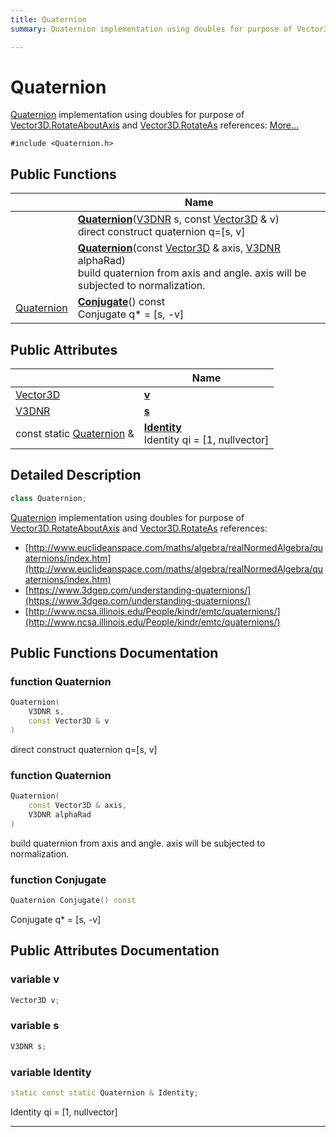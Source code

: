 ```yaml
---
title: Quaternion
summary: Quaternion implementation using doubles for purpose of Vector3D.RotateAboutAxis and Vector3D.RotateAs references:  

---
```


# Quaternion




[Quaternion]() implementation using doubles for purpose of [Vector3D.RotateAboutAxis](https://github.com/devel0/iot-sci/tree/main/data/api/Classes/class_vector3_d.md#function-rotateaboutaxis) and [Vector3D.RotateAs](https://github.com/devel0/iot-sci/tree/main/data/api/Classes/class_vector3_d.md#function-rotateas) references:  [More...](#detailed-description)


`#include <Quaternion.h>`















## Public Functions

|                | Name           |
| -------------- | -------------- |
|  | **[Quaternion](https://github.com/devel0/iot-sci/tree/main/data/api/Classes/class_quaternion.md#function-quaternion)**([V3DNR](https://github.com/devel0/iot-sci/tree/main/data/api/Files/_vector3_d_8h.md#define-v3dnr) s, const [Vector3D](https://github.com/devel0/iot-sci/tree/main/data/api/Classes/class_vector3_d.md) & v) <br>direct construct quaternion q=[s, v]  |
|  | **[Quaternion](https://github.com/devel0/iot-sci/tree/main/data/api/Classes/class_quaternion.md#function-quaternion)**(const [Vector3D](https://github.com/devel0/iot-sci/tree/main/data/api/Classes/class_vector3_d.md) & axis, [V3DNR](https://github.com/devel0/iot-sci/tree/main/data/api/Files/_vector3_d_8h.md#define-v3dnr) alphaRad) <br>build quaternion from axis and angle. axis will be subjected to normalization.  |
| [Quaternion](https://github.com/devel0/iot-sci/tree/main/data/api/Classes/class_quaternion.md) | **[Conjugate](https://github.com/devel0/iot-sci/tree/main/data/api/Classes/class_quaternion.md#function-conjugate)**() const <br>Conjugate q* = [s, -v]  |




## Public Attributes

|                | Name           |
| -------------- | -------------- |
| [Vector3D](https://github.com/devel0/iot-sci/tree/main/data/api/Classes/class_vector3_d.md) | **[v](https://github.com/devel0/iot-sci/tree/main/data/api/Classes/class_quaternion.md#variable-v)**  |
| [V3DNR](https://github.com/devel0/iot-sci/tree/main/data/api/Files/_vector3_d_8h.md#define-v3dnr) | **[s](https://github.com/devel0/iot-sci/tree/main/data/api/Classes/class_quaternion.md#variable-s)**  |
| const static [Quaternion](https://github.com/devel0/iot-sci/tree/main/data/api/Classes/class_quaternion.md) & | **[Identity](https://github.com/devel0/iot-sci/tree/main/data/api/Classes/class_quaternion.md#variable-identity)** <br>Identity qi = [1, nullvector]  |







## Detailed Description

```cpp
class Quaternion;
```

[Quaternion]() implementation using doubles for purpose of [Vector3D.RotateAboutAxis](https://github.com/devel0/iot-sci/tree/main/data/api/Classes/class_vector3_d.md#function-rotateaboutaxis) and [Vector3D.RotateAs](https://github.com/devel0/iot-sci/tree/main/data/api/Classes/class_vector3_d.md#function-rotateas) references: 




























* [http://www.euclideanspace.com/maths/algebra/realNormedAlgebra/quaternions/index.htm](http://www.euclideanspace.com/maths/algebra/realNormedAlgebra/quaternions/index.htm)
* [https://www.3dgep.com/understanding-quaternions/](https://www.3dgep.com/understanding-quaternions/)
* [http://www.ncsa.illinois.edu/People/kindr/emtc/quaternions/](http://www.ncsa.illinois.edu/People/kindr/emtc/quaternions/)











## Public Functions Documentation

### function Quaternion

```cpp
Quaternion(
    V3DNR s,
    const Vector3D & v
)
```

direct construct quaternion q=[s, v] 




























### function Quaternion

```cpp
Quaternion(
    const Vector3D & axis,
    V3DNR alphaRad
)
```

build quaternion from axis and angle. axis will be subjected to normalization. 




























### function Conjugate

```cpp
Quaternion Conjugate() const
```

Conjugate q* = [s, -v] 
































## Public Attributes Documentation

### variable v

```cpp
Vector3D v;
```





























### variable s

```cpp
V3DNR s;
```





























### variable Identity

```cpp
static const static Quaternion & Identity;
```

Identity qi = [1, nullvector] 
































-------------------------------

